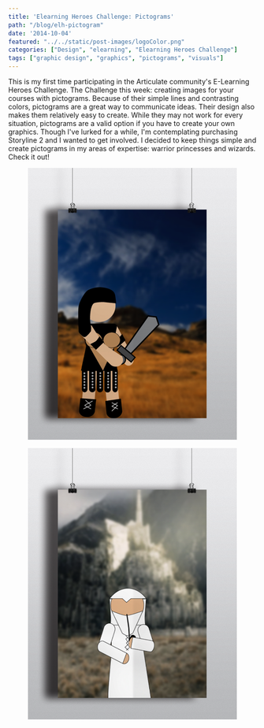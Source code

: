 ```yaml
---
title: 'Elearning Heroes Challenge: Pictograms'
path: "/blog/elh-pictogram"
date: '2014-10-04'
featured: "../../static/post-images/logoColor.png"
categories: ["Design", "elearning", "Elearning Heroes Challenge"]
tags: ["graphic design", "graphics", "pictograms", "visuals"]
---
```


This is my first time participating in the Articulate community's E-Learning Heroes Challenge. The Challenge this week: creating images for your courses with pictograms. Because of their simple lines and contrasting colors, pictograms are a great way to communicate ideas. Their design also makes them relatively easy to create. While they may not work for every situation, pictograms are a valid option if you have to create your own graphics. Though I've lurked for a while, I'm contemplating purchasing Storyline 2 and I wanted to get involved. I decided to keep things simple and create pictograms in my areas of expertise: warrior princesses and wizards. Check it out!

<figure>
  <img src="../../static/post-images/warrior_princess_Pictoform.png" alt="Warrior Princess Pictogram" />
</figure>

<figure>
  <img src="../../static/post-images/wizard_Pictoform.png" alt="Wizard Pictogram" />
</figure>
